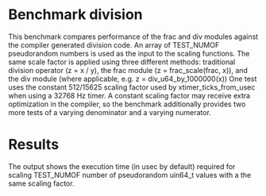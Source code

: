 Benchmark division
==================

This benchmark compares performance of the frac and div modules against the
compiler generated division code.
An array of TEST_NUMOF pseudorandom numbers is used as the input to the scaling
functions.
The same scale factor is applied using three different methods: traditional
division operator (z = x / y), the frac module (z = frac_scale(frac, x)), and
the div module (where applicable, e.g. z = div_u64_by_1000000(x))
One test uses the constant 512/15625 scaling factor used by
xtimer_ticks_from_usec when using a 32768 Hz timer. A constant scaling factor
may receive extra optimization in the compiler, so the benchmark additionally
provides two more tests of a varying denominator and a varying numerator.

Results
=======

The output shows the execution time (in usec by default) required for scaling
TEST_NUMOF number of pseudorandom uin64_t values with a the same scaling factor.
